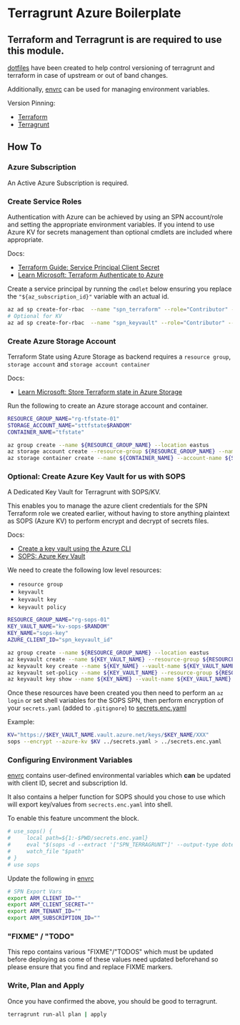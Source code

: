 # Terragrunt Azure Boilerplate

## Terraform and Terragrunt is are required to use this module.
[dotfiles](.) have been created to help control versioning of terragrunt and terraform in case of upstream or out of band changes.

Additionally, [envrc](.envrc) can be used for managing environment variables.

Version Pinning:
- [Terraform](.terraform-version)
- [Terragrunt](.terragrunt-version)

## How To

### Azure Subscription
 An Active Azure Subscription is required.

### Create Service Roles
 Authentication with Azure can be achieved by using an SPN account/role and setting the appropriate environment variables.
 If you intend to use Azure KV for secrets management than optional cmdlets are included where appropriate.

 Docs:
 - [Terraform Guide: Service Principal Client Secret](https://registry.terraform.io/providers/hashicorp/azurerm/latest/docs/guides/service_principal_client_secret)
 - [Learn Microsoft: Terraform Authenticate to Azure](https://learn.microsoft.com/en-us/azure/developer/terraform/authenticate-to-azure?tabs=bash#create-a-service-principal)

 Create a service principal by running the `cmdlet` below ensuring you replace the `"${az_subscription_id}"` variable with an actual id.

 ```bash
 az ad sp create-for-rbac  --name "spn_terraform" --role="Contributor" --scopes="/subscriptions/${az_subscription_id}"
 # Optional for KV
 az ad sp create-for-rbac  --name "spn_keyvault" --role="Contributor" --scopes="/subscriptions/${az_subscription_id}"
 ```

### Create Azure Storage Account
 Terraform State using Azure Storage as backend requires a `resource group`, `storage account` and `storage account container`

 Docs:
 - [Learn Microsoft: Store Terraform state in Azure Storage](https://learn.microsoft.com/en-us/azure/developer/terraform/store-state-in-azure-storage?tabs=azure-cli)

 Run the following to create an Azure storage account and container.

 ```bash
 RESOURCE_GROUP_NAME="rg-tfstate-01"
 STORAGE_ACCOUNT_NAME="sttfstate$RANDOM"
 CONTAINER_NAME="tfstate"

 az group create --name ${RESOURCE_GROUP_NAME} --location eastus
 az storage account create --resource-group ${RESOURCE_GROUP_NAME} --name ${STORAGE_ACCOUNT_NAME} --sku Standard_LRS --encryption-services blob
 az storage container create --name ${CONTAINER_NAME} --account-name ${STORAGE_ACCOUNT_NAME}
 ```

### Optional: Create Azure Key Vault for us with SOPS
 A Dedicated Key Vault for Terragrunt with SOPS/KV.

 This enables you to manage the azure client credentials for the SPN Terraform role we created earlier, without having to store anything plaintext as SOPS (Azure KV) to perform encrypt and decrypt of secrets files.

 Docs:
 - [Create a key vault using the Azure CLI](https://learn.microsoft.com/en-us/azure/key-vault/general/quick-create-cli)
 - [SOPS: Azure Key Vault](https://github.com/mozilla/sops#24encrypting-using-azure-key-vault)

 We need to create the following low level resources:

 - `resource group`
 - `keyvault`
 - `keyvault key`
 - `keyvault policy`


 ```bash
 RESOURCE_GROUP_NAME="rg-sops-01"
 KEY_VAULT_NAME="kv-sops-$RANDOM"
 KEY_NAME="sops-key"
 AZURE_CLIENT_ID="spn_keyvault_id"

 az group create --name ${RESOURCE_GROUP_NAME} --location eastus
 az keyvault create --name ${KEY_VAULT_NAME} --resource-group ${RESOURCE_GROUP_NAME} --location eastus
 az keyvault key create --name ${KEY_NAME} --vault-name ${KEY_VAULT_NAME} --protection software --ops encrypt decrypt
 az keyvault set-policy --name ${KEY_VAULT_NAME} --resource-group ${RESOURCE_GROUP_NAME} --spn ${AZURE_CLIENT_ID} --key-permissions encrypt decrypt list get
 az keyvault key show --name ${KEY_NAME} --vault-name ${KEY_VAULT_NAME} --query key.kid
 ```

 Once these resources have been created you then need to perform an `az login` or set shell variables for the SOPS SPN, then perform encryption of your `secrets.yaml` (added to `.gitignore`) to [secrets.enc.yaml](secrets.enc.yaml)

 Example:

 ```bash
 KV="https://$KEY_VAULT_NAME.vault.azure.net/keys/$KEY_NAME/XXX"
 sops --encrypt --azure-kv $KV ../secrets.yaml > ../secrets.enc.yaml
 ```

### Configuring Environment Variables
 [envrc](.envrc) contains user-defined environmental variables which **can** be updated with  client ID, secret and subscription Id.

 It also contains a helper function for SOPS should you chose to use which will export key/values from `secrects.enc.yaml` into shell.

 To enable this feature uncomment the block.

 ```bash
 # use_sops() {
 #     local path=${1:-$PWD/secrets.enc.yaml}
 #     eval "$(sops -d --extract '["SPN_TERRAGRUNT"]' --output-type dotenv "$path" | direnv dotenv bash /dev/stdin)"
 #     watch_file "$path"
 # }
 # use sops
 ```

 Update the following in [envrc](.envrc)

 ```bash
 # SPN Export Vars
 export ARM_CLIENT_ID=""
 export ARM_CLIENT_SECRET=""
 export ARM_TENANT_ID=""
 export ARM_SUBSCRIPTION_ID=""
 ```

### "FIXME" / "TODO"
 This repo contains various "FIXME"/"TODOS" which must be updated before deploying as come of these values need updated beforehand so please ensure that you find and replace FIXME markers.




### Write, Plan and Apply
 Once you have confirmed the above, you should be good to terragrunt.
 ```bash
 terragrunt run-all plan | apply
 ```
